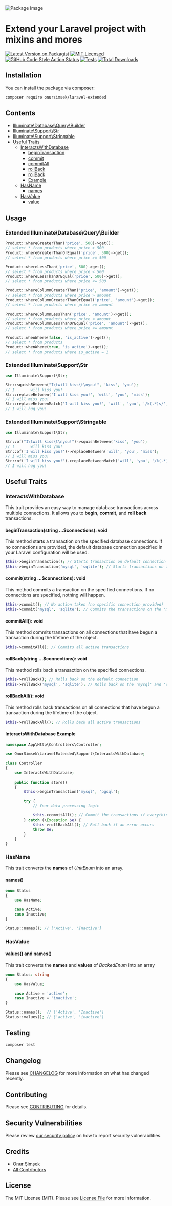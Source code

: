 <picture>
  <source media="(prefers-color-scheme: dark)" srcset="https://banners.beyondco.de/Laravel%20Extended.png?theme=dark&packageManager=composer+require&packageName=onursimsek%2Flaravel-extended&pattern=topography&style=style_1&description=Extend+your+Laravel+project+with+mixins+and+mores&md=1&showWatermark=0&fontSize=100px&images=arrows-expand">
  <source media="(prefers-color-scheme: light)" srcset="https://banners.beyondco.de/Laravel%20Extended.png?theme=light&packageManager=composer+require&packageName=onursimsek%2Flaravel-extended&pattern=topography&style=style_1&description=Extend+your+Laravel+project+with+mixins+and+mores&md=1&showWatermark=0&fontSize=100px&images=arrows-expand">
  <img alt="Package Image" src="https://banners.beyondco.de/Precondition.png?theme=dark&packageManager=composer+require&packageName=onursimsek%2Fprecondition&pattern=topography&style=style_2&description=HTTP+Precondition+for+Laravel&md=1&showWatermark=1&fontSize=125px&images=https%3A%2F%2Flaravel.com%2Fimg%2Flogomark.min.svg">
</picture>

# Extend your Laravel project with mixins and mores

[![Latest Version on Packagist](https://img.shields.io/packagist/v/onursimsek/laravel-extended.svg?style=flat-square)](https://packagist.org/packages/onursimsek/laravel-extended)
[![MIT Licensed](https://img.shields.io/badge/license-MIT-brightgreen.svg?style=flat-square)](LICENSE.md)
[![GitHub Code Style Action Status](https://img.shields.io/github/actions/workflow/status/onursimsek/laravel-extended/fix-php-code-style-issues.yml?branch=main&label=code%20style&style=flat-square)](https://github.com/onursimsek/laravel-extended/actions?query=workflow%3A"Fix+PHP+code+style+issues"+branch%3Amain)
[![Tests](https://github.com/onursimsek/laravel-extended/actions/workflows/run-tests.yml/badge.svg)](https://github.com/onursimsek/laravel-extended/actions)
[![Total Downloads](https://img.shields.io/packagist/dt/onursimsek/laravel-extended.svg?style=flat-square)](https://packagist.org/packages/onursimsek/)

## Installation

You can install the package via composer:

```bash
composer require onursimsek/laravel-extended
```

## Contents

- [Illuminate\Database\Query\Builder](#extended-illuminatedatabasequerybuilder)
- [Illuminate\Support\Str](#extended-illuminatesupportstr)
- [Illuminate\Support\Stringable](#extended-illuminatesupportstringable)
- [Useful Traits](#useful-traits)
  - [InteractsWithDatabase](#interactswithdatabase)
    - [beginTransaction](#begintransactionstring-connections-void)
    - [commit](#commitstring-connections-void)
    - [commitAll](#commitall-void)
    - [rollBack](#rollbackstring-connections-void)
    - [rollBack](#rollbackall-void)
    - [Example](#interactswithdatabase-example)
  - [HasName](#hasname)
    - [names](#names)
  - [HasValue](#hasvalue)
    - [value](#values-and-names)

## Usage

### Extended Illuminate\Database\Query\Builder

```php
Product::whereGreaterThan('price', 500)->get();
// select * from products where price > 500
Product::whereGreaterThanOrEqual('price', 500)->get();
// select * from products where price >= 500

Product::whereLessThan('price', 500)->get();
// select * from products where price < 500
Product::whereLessThanOrEqual('price', 500)->get();
// select * from products where price <= 500

Product::whereColumnGreaterThan('price', 'amount')->get();
// select * from products where price > amount
Product::whereColumnGreaterThanOrEqual('price', 'amount')->get();
// select * from products where price >= amount

Product::whereColumnLessThan('price', 'amount')->get();
// select * from products where price < amount
Product::whereColumnLessThanOrEqual('price', 'amount')->get();
// select * from products where price <= amount

Product::whenWhere(false, 'is_active')->get();
// select * from products
Product::whenWhere(true, 'is_active')->get();
// select * from products where is_active = 1
```

### Extended Illuminate\Support\Str

```php
use Illuminate\Support\Str;

Str::squishBetween("I\twill kiss\t\nyou!", 'kiss', 'you');
// I       will kiss you!
Str::replaceBetween('I will kiss you!', 'will', 'you', 'miss');
// I will miss you!
Str::replaceBetweenMatch('I will kiss you!', 'will', 'you', '/k(.*)s/', 'hug');
// I will hug you!
```

### Extended Illuminate\Support\Stringable

```php
use Illuminate\Support\Str;

Str::of("I\twill kiss\t\nyou!")->squishBetween('kiss', 'you');
// I       will kiss you!
Str::of('I will kiss you!')->replaceBetween('will', 'you', 'miss');
// I will miss you!
Str::of('I will kiss you!')->replaceBetweenMatch('will', 'you', '/k(.*)s/', 'hug');
// I will hug you!
```

## Useful Traits

### InteractsWithDatabase

This trait provides an easy way to manage database transactions across multiple connections. It allows you to **begin**,
**commit**, and **roll back** transactions.

#### beginTransaction(string ...$connections): void

This method starts a transaction on the specified database connections. If no connections are provided, the default
database connection specified in your Laravel configuration will be used.

```php
$this->beginTransaction(); // Starts transaction on default connection
$this->beginTransaction('mysql', 'sqlite'); // Starts transactions on the 'mysql' and 'sqlite' connections
```

#### commit(string ...$connections): void

This method commits a transaction on the specified connections. If no connections are specified, nothing will happen.

```php
$this->commit(); // No action taken (no specific connection provided)
$this->commit('mysql', 'sqlite'); // Commits the transactions on the 'mysql' and 'sqlite' connections
```

#### commitAll(): void
This method commits transactions on all connections that have begun a transaction during the lifetime of the object.

```php
$this->commitAll(); // Commits all active transactions
```

#### rollBack(string ...$connections): void
This method rolls back a transaction on the specified connections.

```php
$this->rollBack(); // Rolls back on the default connection
$this->rollBack('mysql', 'sqlite'); // Rolls back on the 'mysql' and 'sqlite' connections
```

#### rollBackAll(): void
This method rolls back transactions on all connections that have begun a transaction during the lifetime of the object.

```php
$this->rollBackAll(); // Rolls back all active transactions
```

#### InteractsWithDatabase Example

```php
namespace App\Http\Controllers\Controller;

use OnurSimsek\LaravelExtended\Support\InteractsWithDatabase;

class Controller
{
    use InteractsWithDatabase;
    
    public function store()
    {
        $this->beginTransaction('mysql', 'pgsql');

        try {
            // Your data processing logic

            $this->commitAll(); // Commit the transactions if everything goes well
        } catch (\Exception $e) {
            $this->rollBackAll(); // Roll back if an error occurs
            throw $e;
        }
    }
}
```

### HasName

This trait converts the **names** of _UnitEnum_ into an array.

#### names()

```php
enum Status 
{
    use HasName;

    case Active;
    case Inactive;
}

Status::names(); // ['Active', 'Inactive']
```

### HasValue

#### values() and names()

This trait converts the **names** and **values** of _BackedEnum_ into an array

```php
enum Status: string
{
    use HasValue;

    case Active = 'active';
    case Inactive = 'inactive';
}

Status::names();  // ['Active', 'Inactive']
Status::values(); // ['active', 'inactive']
```

## Testing

```bash
composer test
```

## Changelog

Please see [CHANGELOG](CHANGELOG.md) for more information on what has changed recently.

## Contributing

Please see [CONTRIBUTING](CONTRIBUTING.md) for details.

## Security Vulnerabilities

Please review [our security policy](../../security/policy) on how to report security vulnerabilities.

## Credits

- [Onur Şimşek](https://github.com/onursimsek)
- [All Contributors](../../contributors)

## License

The MIT License (MIT). Please see [License File](LICENSE.md) for more information.
